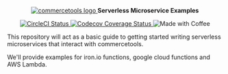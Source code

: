 <p align="center">
  <a href="https://commercetools.com/">
    <img alt="commercetools logo" src="http://cdn.rawgit.com/commercetools/press-kit/master/PNG/72DPI/CT%20logo%20chrom%20black%20horizontal%20RGB%2072dpi.png">
  </a>
  <b>Serverless Microservice Examples</b>
</p>

<p align="center">
  <a href="https://circleci.com/gh/commercetools/commercetools-serverless-examples">
    <img alt="CircleCI Status" src="https://circleci.com/gh/commercetools/commercetools-serverless-examples.svg?style=shield&circle-token=aa">
  </a>
  <a href="https://codecov.io/gh/commercetools/commercetools-serverless-examples">
    <img alt="Codecov Coverage Status" src="https://img.shields.io/codecov/c/github/commercetools/commercetools-serverless-examples.svg?style=flat-square">
  </a>
  <img alt="Made with Coffee" src="https://img.shields.io/badge/made%20with-%E2%98%95%EF%B8%8F%20coffee-yellow.svg">
</p>

This repository will act as a basic guide to getting started writing serverless microservices that interact with commercetools.

We'll provide examples for iron.io functions, google cloud functions and AWS Lambda.
